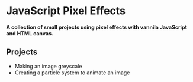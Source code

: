 # JavaScript Pixel Effects

**A collection of small projects using pixel effects with vannila JavaScript and HTML canvas.**

## Projects

* Making an image greyscale
* Creating a particle system to animate an image